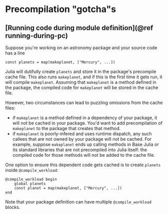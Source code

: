 # Precompilation "gotcha"s

## [Running code during module definition](@ref running-during-pc)

Suppose you're working on an astronomy package and your source code has a line

```
const planets = map(makeplanet, ["Mercury", ...])
```

Julia will dutifully create `planets` and store it in the package's precompile cache file. This also runs `makeplanet`, and if this is the first time it gets run, it will compile `makeplanet`. Assuming that `makeplanet` is a method defined in the package, the compiled code for `makeplanet` will be stored in the cache file.

However, two circumstances can lead to puzzling omissions from the cache files:
- if `makeplanet` is a method defined in a dependency of your package, it will *not* be cached in your package. You'd want to add precompilation of `makeplanet` to the package that creates that method.
- if `makeplanet` is poorly-infered and uses runtime dispatch, any such callees that are not owned by your package will not be cached. For example, suppose `makeplanet` ends up calling methods in Base Julia or its standard libraries that are not precompiled into Julia itself: the compiled code for those methods will not be added to the cache file.

One option to ensure this dependent code gets cached is to create `planets` inside `@compile_workload`:

```
@compile_workload begin
    global planets
    const planet = map(makeplanet, ["Mercury", ...])
end
```

Note that your package definition can have multiple `@compile_workload` blocks.
